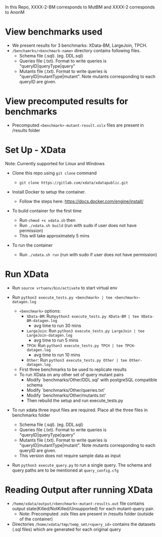 In this Repo, XXXX-2-BM corresponds to MutBM and XXXX-2 corresponds to AnonM

# View benchmarks used
- We present results for 3 benchmarks: XData-BM, LargeJoin, TPCH.
- `/benchamrks/<benchmark-name>` directory contains following files.
  - Schema file (.sql). (eg. DDL.sql)
  - Queries file (.txt). Format to write queries is "queryID|queryType|query"
  - Mutants file (.txt). Format to write queries is "queryID|mutantType|mutant". Note mutants corresponding to each queryID are given.

# View precomputed results for benchmarks
- Precomputed `<benchmark>-mutant-result.xslx` files are present in /results folder

# Set Up - XData
Note: Currently supported for Linux and Windows

- Clone this repo using `git clone` command
  - `git clone https://gitlab.com/xdata/xdatapublic.git`

- Install Docker to setup the container.
  - Follow the steps here: https://docs.docker.com/engine/install/

- To build container for the first time
  - Run `chmod +x xdata.sh` then
  - Run `./xdata.sh build` (run with sudo if user does not have permission)
  - This will take approximately 5 mins

- To run the container
  - Run `./xdata.sh run` (run with sudo if user does not have permission)


# Run XData
- Run `source vrtuenv/bin/activate` to start virtual env
- Run `python3 execute_tests.py <benchmark> | tee <benchmark>-datagen.log`
  - `<benchmark>` options:
    - `XData-BM`: Run`python3 execute_tests.py XData-BM | tee XData-BM-datagen.log`
      - avg time to run 30 mins
    - `LargeJoin`: Run `python3 execute_tests.py LargeJoin | tee LargeJoin-datagen.log`
      - avg time to run 5 mins
    - `TPCH`: Run `python3 execute_tests.py TPCH | tee TPCH-datagen.log`
      - avg time to run 10 mins
    - `Other`: Run `python3 execute_tests.py Other | tee Other-datagen.log`
  - First three benchmarks to be used to replicate results
  - To run XData on any other set of query mutant pairs
    - Modify `benchmarks/Other/DDL.sql' with postgreSQL compatible schema
    - Modify `benchmarks/Other/queries.txt'
    - Modify `benchmarks/Other/mutants.txt'
    - Then rebuild the setup and run execute_tests.py

- To run xdata three input files are required. Place all the three files in benchmarks folder
    - Schema file (.sql). (eg. DDL.sql)
    - Queries file (.txt). Format to write queries is "queryID|queryType|query"
    - Mutants file (.txt). Format to write queries is "queryID|mutantType|mutant". Note mutants corresponding to each queryID are given.
    - This version does not require sample data as input

- Run `python3 execute_query.py` to run a single query. The schema and query paths are to be mentioned at `query_config.cfg`

# Reading Output after running XData

- `/home/xdata/output/<benchmark>-mutant-results.out` file contains output state(Killed/NotKilled/Unsupported) for each mutant-query pair. 
  - Note: Precomputed .xslx files are present in /results folder (outside of the container)
- Directories `/home/xdata/tmp/temp_smt/<query_id>` contains the datasets (.sql files) which are generated for each original query
